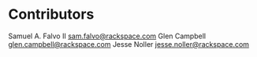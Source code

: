 Contributors
============

Samuel A. Falvo II <sam.falvo@rackspace.com>
Glen Campbell <glen.campbell@rackspace.com>
Jesse Noller <jesse.noller@rackspace.com>
